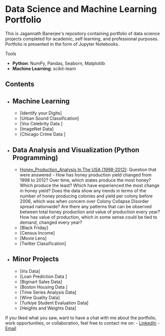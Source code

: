 # Data Science and Machine Learning Portfolio
This is Jagannath Banerjee's repository containing portfolio of data science projects completed for academic, self learning, and professional purposes. Portfolio is presented in the form of Jupyter Notebooks.

Tools
  - **Python**: NumPy, Pandas, Seaborn, Matplotlib
  - **Machine Learning**: scikit-learn

## Contents
- ## Machine Learning
    - [Identify your Digits]
    - [Urban Sound Classification]
    - [Vox Celebrity Data ]
    - [ImageNet Data]
    - [Chicago Crime Data ]

- ## Data Analysis and Visualization (Python Programming)
    - [Honey_Production_Analysis
    In The USA (1998-2012)](https://github.com/jbanerje/Data-Science-and-Machine-Learning/blob/master/IPythonNotebook_Vizualization/Honey%20Production.ipynb): Question that were answered  - How has honey production yield changed from 1998 to 2012? Over time, which states produce the most honey? Which produce the least? Which have experienced the most change in honey yield? Does the data show any trends in terms of the number of honey producing colonies and yield per colony before 2006, which was when concern over Colony Collapse Disorder spread nationwide? Are there any patterns that can be observed between total honey production and value of production every year? How has value of production, which in some sense could be tied to demand, changed every year?
    - [Black Friday]
    - [Census Income]
    - [Movie Lens]
    - [Twitter Classification]

- ## Minor Projects
    - [Iris Data]
    - [Loan Prediction Data ]
    - [Bigmart Sales Data]
    - [Boston Housing Data ]
    - [Time Series Analysis Data]
    - [Wine Quality Data]
    - [Turkiye Student Evaluation Data]
    - [Heights and Weights Data]

If you liked what you saw, want to have a chat with me about the portfolio, work opportunities, or collaboration, feel free to contact me on:
    - [LinkedIn](https://www.linkedin.com/in/jagannath-banerjee/)
    - [Email](jagannath.banerjee@gmail.com)
